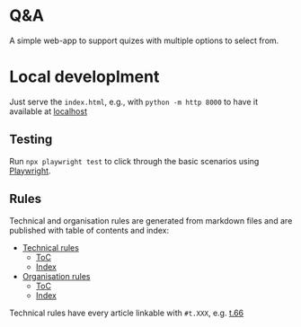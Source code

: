 # Q&A
A simple web-app to support quizes with multiple options to select from.
# Local developlment
Just serve the `index.html`, e.g., with `python -m http 8000` to have it available at [localhost](http://localhost:8000/)

## Testing
Run `npx playwright test` to click through the basic scenarios using [Playwright](https://playwright.dev). 

## Rules

Technical and organisation rules are generated from markdown files and are published with table of contents and index:
- [Technical rules](https://cyberskunk.xyz/q-n-a/rules/Technical_rules.html)
    - [ToC](https://cyberskunk.xyz/q-n-a/rules/Technical_rules__toc.html)
    - [Index](https://cyberskunk.xyz/q-n-a/rules/Technical_rules__index.html)
- [Organisation rules](https://cyberskunk.xyz/q-n-a/rules/Organisation_rules.html)
    - [ToC](https://cyberskunk.xyz/q-n-a/rules/Organisation_rules__toc.html)
    - [Index](https://cyberskunk.xyz/q-n-a/rules/Organisation_rules__index.html)

Technical rules have every article linkable with `#t.XXX`, e.g. [t.66](https://cyberskunk.xyz/q-n-a/rules/Technical_rules.html#t.66)